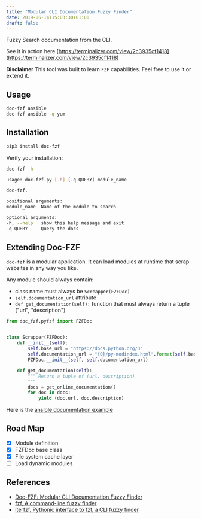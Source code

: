 ```yaml
---
title: "Modular CLI Documentation Fuzzy Finder"
date: 2019-06-14T15:03:30+01:00
draft: false
---
```


Fuzzy Search documentation from the CLI.

See it in action here [https://terminalizer.com/view/2c3935cf1418](https://terminalizer.com/view/2c3935cf1418)

**Disclaimer** This tool was built to learn `FZF` capabilities. Feel free to use it or extend it.

## Usage

```bash
doc-fzf ansible
doc-fzf ansible -q yum
```

## Installation

```bash
pip3 install doc-fzf
```

Verify your installation:

```bash
doc-fzf -h

usage: doc-fzf.py [-h] [-q QUERY] module_name

doc-fzf.

positional arguments:
module_name  Name of the module to search

optional arguments:
-h, --help   show this help message and exit
-q QUERY     Query the docs
```

## Extending Doc-FZF

`doc-fzf` is a modular application. It can load modules at runtime that scrap websites in any way you like.

Any module should always contain:

* class name must always be `Screapper(FZFDoc)`
* `self.documentation_url` attribute
* `def get_documentation(self):` function that must always return a tuple ("url", "description")

```python
from doc_fzf.pyfzf import FZFDoc


class Scrapper(FZFDoc):
    def __init__(self):
        self.base_url = "https://docs.python.org/3"
        self.documentation_url = "{0}/py-modindex.html".format(self.base_url)
        FZFDoc.__init__(self, self.documentation_url)

    def get_documentation(self):
        """ Return a tuple of (url, description)
        """
        docs = get_online_documentation()
        for doc in docs:
            yield (doc.url, doc.description)
```

Here is the [ansible documentation example](https://gitlab.com/memogarcia/doc-fzf/blob/master/doc_fzf/modules/ansible.py)

## Road Map

* [x] Module definition
* [x] FZFDoc base class
* [x] File system cache layer
* [ ] Load dynamic modules

## References

* [Doc-FZF: Modular CLI Documentation Fuzzy Finder](https://https://memogarcia.mx/posts/doc-fzf)
* [fzf, A command-line fuzzy finder](https://github.com/junegunn/fzf)
* [iterfzf, Pythonic interface to fzf, a CLI fuzzy finder](https://github.com/dahlia/iterfzf)
